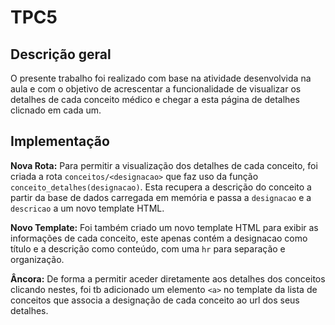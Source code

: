 # TPC5

## Descrição geral

O presente trabalho foi realizado com base na atividade desenvolvida na aula e com o objetivo de acrescentar a funcionalidade de visualizar os detalhes de cada conceito médico e chegar a esta página de detalhes clicnado em cada um.

## Implementação

**Nova Rota:** Para permitir a visualização dos detalhes de cada conceito, foi criada a rota `conceitos/<designacao>` que faz uso da função `conceito_detalhes(designacao)`.
Esta recupera a descrição do conceito a partir da base de dados carregada em memória e passa a `designacao` e a `descricao` a um novo template HTML.

**Novo Template:** Foi também criado um novo template HTML para exibir as informações de cada conceito, este apenas contém a designacao como título e a descrição como conteúdo, com uma `hr` para separação e organização.

**Âncora:** De forma a permitir aceder diretamente aos detalhes dos conceitos clicando nestes, foi tb adicionado um elemento `<a>` no template da lista de conceitos que associa a designação de cada conceito ao url dos seus detalhes.